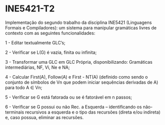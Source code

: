 # INE5421-T2
Implementação do segundo trabalho da disciplina INE5421 (Linguagens Formais e Compiladores): um sistema para manipular gramáticas livres de contexto com as seguintes funcionalidades:

1 - Editar textualmente GLC’s;

2 - Verificar se L(G) é vazia, finita ou infinita;

3 - Transformar uma GLC em GLC Própria, disponibilizando: Gramáticas intermediárias, NF, Vi, Ne e NA;

4 - Calcular First(A), Follow(A) e First - NT(A) (definido como sendo o conjunto de símbolos de Vn  que podem iniciar sequências derivadas de A) para todo A ∈ Vn;

5 - Verificar se G está fatorada ou se é fatorável em n passos;

6 - Verificar se G possui ou não Rec. a Esquerda – identificando os não-terminais recursivos a esquerda e o tipo das recursões (direta e/ou indireta) e, caso possua, eliminar as recursões.
